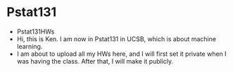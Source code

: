 # Pstat131
- Pstat131HWs 
- Hi, this is Ken. I am now in Pstat131 in UCSB, which is about machine learning. 
- I am about to upload all my HWs here, and I will first set it private when I was having the class. After that, I will make it publicly. 
